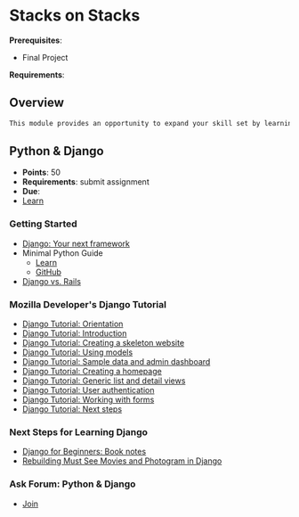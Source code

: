 # Stacks on Stacks

**Prerequisites**:
- Final Project

**Requirements**:

## Overview
```md
This module provides an opportunity to expand your skill set by learning different technology stacks beyond Ruby on Rails. Each assignment is intended to provide a bridge to a different role and prepare you to start day 1 ready to contriubute.
```

## Python & Django
- **Points**: 50
- **Requirements**: submit assignment
- **Due**: 
- [Learn](https://learn.firstdraft.com/runs/22-from-ruby-rails-to-python-django)

### Getting Started
- [Django: Your next framework](https://github.com/appdev-lessons/your-next-framework-django)
- Minimal Python Guide
  - [Learn](https://learn.firstdraft.com/lessons/397-minimal-py)
  - [GitHub](https://github.com/appdev-lessons/minimal-py)
- [Django vs. Rails](https://github.com/appdev-lessons/django-rails-comparison)

### Mozilla Developer's Django Tutorial
- [Django Tutorial: Orientation](https://github.com/appdev-lessons/django-tutorial-companion-orientation)
- [Django Tutorial: Introduction](https://github.com/appdev-lessons/django-tutorial-companion-intro)
- [Django Tutorial: Creating a skeleton website](https://github.com/appdev-lessons/django-tutorial-companion-creating-skeleton)
- [Django Tutorial: Using models](https://github.com/appdev-lessons/django-tutorial-companion-models)
- [Django Tutorial: Sample data and admin dashboard](https://github.com/appdev-lessons/django-tutorial-companion-admin-dash)
- [Django Tutorial: Creating a homepage](https://github.com/appdev-lessons/django-tutorial-companion-homepage)
- [Django Tutorial: Generic list and detail views](https://github.com/appdev-lessons/django-tutorial-companion-generic-views)
- [Django Tutorial: User authentication](https://github.com/appdev-lessons/django-tutorial-companion-user-auth)
- [Django Tutorial: Working with forms](https://github.com/appdev-lessons/django-tutorial-companion-forms)
- [Django Tutorial: Next steps](https://github.com/appdev-lessons/django-tutorial-companion-next-steps)

### Next Steps for Learning Django
- [Django for Beginners: Book notes](https://github.com/appdev-lessons/django-for-beginners-book-notes)
- [Rebuilding Must See Movies and Photogram in Django](https://github.com/appdev-lessons/django-rebuilding-msm-and-photogram)

### Ask Forum: Python & Django
- [Join](https://ask.firstdraft.com/forums/14-from-ruby-rails-to-python-django?token=c1JPGEaqZK28qDDqspGGAcer)

<!-- TODO:

React.js with a REST API https://github.com/DPI-WE/curriculum/issues/25
Java & Spring https://github.com/DPI-WE/curriculum/issues/26
C# & .NET Core https://github.com/DPI-WE/curriculum/issues/27
Data Analyst https://github.com/DPI-WE/curriculum/issues/28

-->
